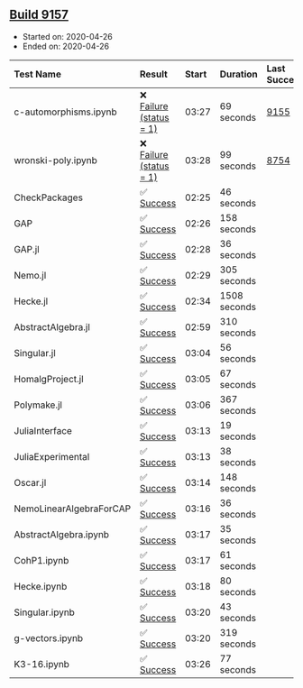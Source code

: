 ## [Build 9157](https://oscarci.mathematik.uni-kl.de/job/oscar/9157/)

* Started on: 2020-04-26
* Ended on: 2020-04-26

| Test Name    | Result | Start | Duration | Last Success | First Failure |
|:-------------|:-------|:------|:---------|:-------------|:--------------|
| c-automorphisms.ipynb | ❌ [Failure (status = 1)](https://oscarci.mathematik.uni-kl.de/job/oscar/9157/artifact/logs/build-9157/c-automorphisms.ipynb.log) | 03:27 | 69 seconds | [9155](https://oscarci.mathematik.uni-kl.de/job/oscar/9155/) | [9156](https://oscarci.mathematik.uni-kl.de/job/oscar/9156/) |
| wronski-poly.ipynb | ❌ [Failure (status = 1)](https://oscarci.mathematik.uni-kl.de/job/oscar/9157/artifact/logs/build-9157/wronski-poly.ipynb.log) | 03:28 | 99 seconds | [8754](https://oscarci.mathematik.uni-kl.de/job/oscar/8754/) | [8755](https://oscarci.mathematik.uni-kl.de/job/oscar/8755/) |
| CheckPackages | ✅ [Success](https://oscarci.mathematik.uni-kl.de/job/oscar/9157/artifact/logs/build-9157/CheckPackages.log) | 02:25 | 46 seconds |  |  |
| GAP | ✅ [Success](https://oscarci.mathematik.uni-kl.de/job/oscar/9157/artifact/logs/build-9157/GAP.log) | 02:26 | 158 seconds |  |  |
| GAP.jl | ✅ [Success](https://oscarci.mathematik.uni-kl.de/job/oscar/9157/artifact/logs/build-9157/GAP.jl.log) | 02:28 | 36 seconds |  |  |
| Nemo.jl | ✅ [Success](https://oscarci.mathematik.uni-kl.de/job/oscar/9157/artifact/logs/build-9157/Nemo.jl.log) | 02:29 | 305 seconds |  |  |
| Hecke.jl | ✅ [Success](https://oscarci.mathematik.uni-kl.de/job/oscar/9157/artifact/logs/build-9157/Hecke.jl.log) | 02:34 | 1508 seconds |  |  |
| AbstractAlgebra.jl | ✅ [Success](https://oscarci.mathematik.uni-kl.de/job/oscar/9157/artifact/logs/build-9157/AbstractAlgebra.jl.log) | 02:59 | 310 seconds |  |  |
| Singular.jl | ✅ [Success](https://oscarci.mathematik.uni-kl.de/job/oscar/9157/artifact/logs/build-9157/Singular.jl.log) | 03:04 | 56 seconds |  |  |
| HomalgProject.jl | ✅ [Success](https://oscarci.mathematik.uni-kl.de/job/oscar/9157/artifact/logs/build-9157/HomalgProject.jl.log) | 03:05 | 67 seconds |  |  |
| Polymake.jl | ✅ [Success](https://oscarci.mathematik.uni-kl.de/job/oscar/9157/artifact/logs/build-9157/Polymake.jl.log) | 03:06 | 367 seconds |  |  |
| JuliaInterface | ✅ [Success](https://oscarci.mathematik.uni-kl.de/job/oscar/9157/artifact/logs/build-9157/JuliaInterface.log) | 03:13 | 19 seconds |  |  |
| JuliaExperimental | ✅ [Success](https://oscarci.mathematik.uni-kl.de/job/oscar/9157/artifact/logs/build-9157/JuliaExperimental.log) | 03:13 | 38 seconds |  |  |
| Oscar.jl | ✅ [Success](https://oscarci.mathematik.uni-kl.de/job/oscar/9157/artifact/logs/build-9157/Oscar.jl.log) | 03:14 | 148 seconds |  |  |
| NemoLinearAlgebraForCAP | ✅ [Success](https://oscarci.mathematik.uni-kl.de/job/oscar/9157/artifact/logs/build-9157/NemoLinearAlgebraForCAP.log) | 03:16 | 36 seconds |  |  |
| AbstractAlgebra.ipynb | ✅ [Success](https://oscarci.mathematik.uni-kl.de/job/oscar/9157/artifact/logs/build-9157/AbstractAlgebra.ipynb.log) | 03:17 | 35 seconds |  |  |
| CohP1.ipynb | ✅ [Success](https://oscarci.mathematik.uni-kl.de/job/oscar/9157/artifact/logs/build-9157/CohP1.ipynb.log) | 03:17 | 61 seconds |  |  |
| Hecke.ipynb | ✅ [Success](https://oscarci.mathematik.uni-kl.de/job/oscar/9157/artifact/logs/build-9157/Hecke.ipynb.log) | 03:18 | 80 seconds |  |  |
| Singular.ipynb | ✅ [Success](https://oscarci.mathematik.uni-kl.de/job/oscar/9157/artifact/logs/build-9157/Singular.ipynb.log) | 03:20 | 43 seconds |  |  |
| g-vectors.ipynb | ✅ [Success](https://oscarci.mathematik.uni-kl.de/job/oscar/9157/artifact/logs/build-9157/g-vectors.ipynb.log) | 03:20 | 319 seconds |  |  |
| K3-16.ipynb | ✅ [Success](https://oscarci.mathematik.uni-kl.de/job/oscar/9157/artifact/logs/build-9157/K3-16.ipynb.log) | 03:26 | 77 seconds |  |  |
